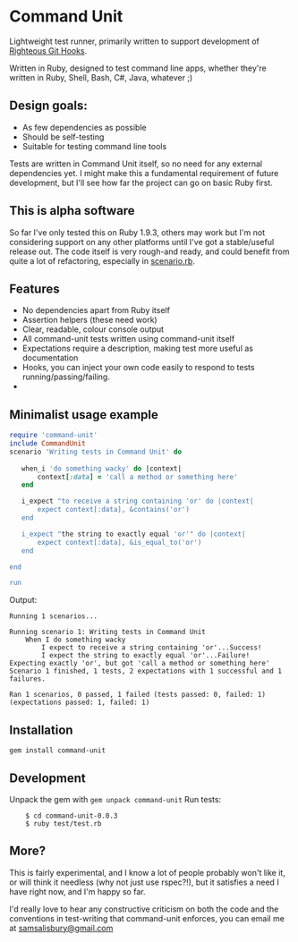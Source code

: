 # Command Unit
Lightweight test runner, primarily written to support development of [Righteous Git Hooks](http://github.com/samsalisbury/righteous-git-hooks).

Written in Ruby, designed to test command line apps, whether they're written in Ruby, Shell, Bash, C#, Java, whatever ;)

## Design goals:
* As few dependencies as possible
* Should be self-testing
* Suitable for testing command line tools

Tests are written in Command Unit itself, so no need for any external dependencies yet. I might make this a fundamental requirement of future development, but I'll see how far the project can go on basic Ruby first.

## This is alpha software
So far I've only tested this on Ruby 1.9.3, others may work but I'm not considering support on any other platforms until I've got a stable/useful release out. The code itself is very rough-and ready, and could benefit from quite a lot of refactoring, especially in [scenario.rb](/samsalisbury/command-unit/blob/master/lib/command-unit/scenario.rb).

## Features
- No dependencies apart from Ruby itself
- Assertion helpers (these need work)
- Clear, readable, colour console output
- All command-unit tests written using command-unit itself
- Expectations require a description, making test more useful as documentation
- Hooks, you can inject your own code easily to respond to tests running/passing/failing.
- 

## Minimalist usage example
 ```ruby
require 'command-unit'
include CommandUnit
scenario 'Writing tests in Command Unit' do
	
	when_i 'do something wacky' do |context|
		context[:data] = 'call a method or something here'
	end

	i_expect "to receive a string containing 'or' do |context|
		expect context[:data], &contains('or')
	end

	i_expect "the string to exactly equal 'or'" do |context|
		expect context[:data], &is_equal_to('or')
	end

end

run
```
Output:
```
Running 1 scenarios...

Running scenario 1: Writing tests in Command Unit
	When I do something wacky
		I expect to receive a string containing 'or'...Success! 
		I expect the string to exactly equal 'or'...Failure!
Expecting exactly 'or', but got 'call a method or something here'
Scenario 1 finished, 1 tests, 2 expectations with 1 successful and 1 failures.

Ran 1 scenarios, 0 passed, 1 failed (tests passed: 0, failed: 1) (expectations passed: 1, failed: 1)
```

## Installation
`gem install command-unit`

## Development
Unpack the gem with `gem unpack command-unit`
Run tests:
```
    $ cd command-unit-0.0.3
    $ ruby test/test.rb
```

## More?
This is fairly experimental, and I know a lot of people probably won't like it, or will think it needless (why not just use rspec?!), but it satisfies a need I have right now, and I'm happy so far.

I'd really love to hear any constructive criticism on both the code and the conventions in test-writing that command-unit enforces, you can email me at samsalisbury@gmail.com